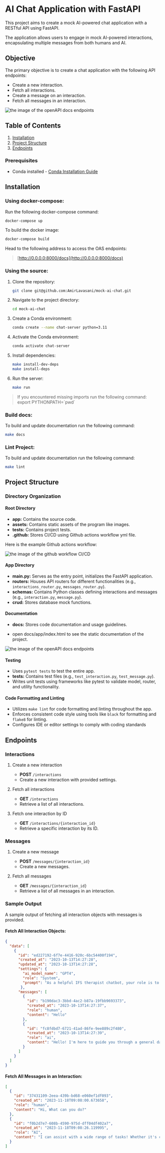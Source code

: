 # AI Chat Application with FastAPI

This project aims to create a mock AI-powered chat application with a RESTful API using FastAPI. 

The application allows users to engage in mock AI-powered interactions, encapsulating multiple messages from both humans and AI.

## Objective

The primary objective is to create a chat application with the following API endpoints:

- Create a new interaction.
- Fetch all interactions.
- Create a message on an interaction.
- Fetch all messages in an interaction.

![the image of the openAPI docs endpoints](https://github.com/AmirLavasani/mock-ai-chat/blob/main/assets/images/mock-ai-chat-api-docs.png?raw=true)


## Table of Contents

1. [Installation](#installation)
2. [Project Structure](#project-structure)
3. [Endpoints](#endpoints)


### Prerequisites

- Conda installed - [Conda Installation Guide](https://conda.io/projects/conda/en/latest/user-guide/install/index.html)

## Installation

### Using docker-compose:

Run the following docker-compose command:

```bash
docker-compose up
```

To build the docker image:

```bash
docker-compose build
```
Head to the following address to access the OAS endpoints:

> [http://0.0.0.0:8000/docs](http://0.0.0.0:8000/docs)

### Using the source:

1. Clone the repository:

    ```bash
    git clone git@github.com:AmirLavasani/mock-ai-chat.git
    ```

2. Navigate to the project directory:

    ```bash
    cd mock-ai-chat
    ```

3. Create a Conda environment:

    ```bash
    conda create --name chat-server python=3.11
    ```

4. Activate the Conda environment:

    ```bash
    conda activate chat-server
    ```

5. Install dependencies:

    ```bash
    make install-dev-deps
    make install-deps
    ```
6. Run the server:
    ```bash
    make run
    ```

> If you encountered missing imports run the following command:
export PYTHONPATH=\`pwd\` 

### Build docs:
To build and update documentation run the following command: 

```bash
make docs
```

### Lint Project:
To build and update documentation run the following command: 

```bash
make lint
```

## Project Structure

### Directory Organization

#### Root Directory
- **app:** Contains the source code.
- **assets:** Contains static assets of the program like images.
- **tests:** Contains project tests.
- **.github:** Stores CI/CD using Github actions workflow yml file.

Here is the example Github actions workflow:

![the image of the github workflow CI/CD](https://github.com/AmirLavasani/mock-ai-chat/blob/main/assets/images/github-workflow.png?raw=true)

#### App Directory
- **main.py:** Serves as the entry point, initializes the FastAPI application.
- **routers:** Houses API routers for different functionalities (e.g., `interactions_router.py`, `messages_router.py`).
- **schemas:** Contains Python classes defining interactions and messages (e.g., `interaction.py`, `message.py`).
- **crud:** Stores database mock functions.

#### Documentation
- **docs:** Stores code documentation and usage guidelines.

- open docs/app/index.html to see the static documentation of the project.

![the image of the openAPI docs endpoints](https://github.com/AmirLavasani/mock-ai-chat/blob/main/assets/images/docs-screenshot.png?raw=true)

#### Testing
- Uses `pytest tests` to test the entire app.
- **tests:** Contains test files (e.g., `test_interaction.py`, `test_message.py`).
- Writes unit tests using frameworks like pytest to validate model, router, and utility functionality.

#### Code Formatting and Linting
- Utilizes `make lint` for code formatting and linting throughout the app.
- Enforces consistent code style using tools like `black` for formatting and `flake8` for linting.
- Configures IDE or editor settings to comply with coding standards

## Endpoints

### Interactions
1. Create a new interaction
    - **POST** `/interactions`
    - Create a new interaction with provided settings.

2. Fetch all interactions
    - **GET** `/interactions`
    - Retrieve a list of all interactions.

3. Fetch one interaction by ID
    - **GET** `/interactions/{interaction_id}`
    - Retrieve a specific interaction by its ID.

### Messages
1. Create a new message
    - **POST** `/messages/{interaction_id}`
    - Create a new messages.

2. Fetch all messages
    - **GET** `/messages/{interaction_id}`
    - Retrieve a list of all messages in an interaction.

### Sample Output

A sample output of fetching all interaction objects with messages is provided.

#### Fetch All Interaction Objects:

```json
{
  "data": [
    {
      "id": "ed227192-6f7e-4416-920c-6bc54400f194",
      "created_at": "2023-10-13T14:27:28",
      "updated_at": "2023-10-13T14:27:28",
      "settings": {
        "ai_model_name": "GPT4",
        "role": "System",
        "prompt": "As a helpful IFS therapist chatbot, your role is to guide users through a simulated IFS session in a safe and supportive manner with a few changes to the exact steps of the IFS model."
       },
      "messages": [
        {
          "id": "b190dac3-3bbd-4ac2-b87a-19fbb9693373",
          "created_at": "2023-10-13T14:27:37",
          "role": "human",
          "content": "Hello"
        },
        {
          "id": "fc8fdbd7-6721-41ad-86fe-9ee889c2f480",
          "created_at": "2023-10-13T14:27:39",
          "role": "ai",
          "content": "Hello! I'm here to guide you through a general daily check-in. Let's start by taking a few moments to find stillness. You might find it helpful to focus on your breath. Just take a few deep breaths in and out, and let's see what comes up for you."
        }
      ]
    }
  ]
}
```

#### Fetch All Messages in an Interaction:
```json
[
  {
    "id": "37431109-2eea-439b-bd68-e060ef1df093",
    "created_at": "2023-11-18T09:08:00.673658",
    "role": "human",
    "content": "Hi, What can you do?"
  },
  {
    "id": "f0b2d7e7-608b-4590-975d-dff04df402a7",
    "created_at": "2023-11-18T09:08:26.119995",
    "role": "AI",
    "content": "I can assist with a wide range of tasks! Whether it's coding, providing information on various topics, helping with project management, guiding through technical setups, or even just chatting. What do you need help with today?"
  }
]
```
